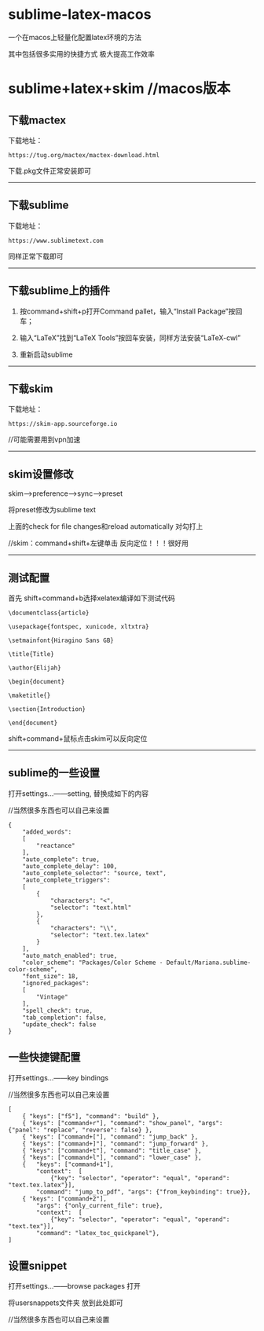 # sublime-latex-macos

一个在macos上轻量化配置latex环境的方法

其中包括很多实用的快捷方式 极大提高工作效率

# sublime+latex+skim //macos版本

## 下载mactex

下载地址：

```
https://tug.org/mactex/mactex-download.html
```

下载.pkg文件正常安装即可

---

## 下载sublime

下载地址：

```
https://www.sublimetext.com
```

同样正常下载即可

---

## 下载sublime上的插件

1. 按command+shift+p打开Command pallet，输入“Install Package”按回车；

2. 输入“LaTeX”找到“LaTeX Tools”按回车安装，同样方法安装“LaTeX-cwl”
3. 重新启动sublime

---

## 下载skim

下载地址：

```
https://skim-app.sourceforge.io
```

//可能需要用到vpn加速

----

## skim设置修改

skim—>preference—>sync—>preset

将preset修改为sublime text

上面的check for file changes和reload automatically 对勾打上

//skim：command+shift+左键单击 反向定位！！！很好用

---

## 测试配置

首先 shift+command+b选择xelatex编译如下测试代码

```
\documentclass{article}

\usepackage{fontspec, xunicode, xltxtra}

\setmainfont{Hiragino Sans GB}

\title{Title}

\author{Elijah}

\begin{document}

\maketitle{}

\section{Introduction}

\end{document}
```

shift+command+鼠标点击skim可以反向定位

---

## sublime的一些设置

打开settings...——setting, 替换成如下的内容

//当然很多东西也可以自己来设置

```
{
	"added_words":
	[
		"reactance"
	],
	"auto_complete": true,
	"auto_complete_delay": 100,
	"auto_complete_selector": "source, text",
	"auto_complete_triggers":
	[
		{
			"characters": "<",
			"selector": "text.html"
		},
		{
			"characters": "\\",
			"selector": "text.tex.latex"
		}
	],
	"auto_match_enabled": true,
	"color_scheme": "Packages/Color Scheme - Default/Mariana.sublime-color-scheme",
	"font_size": 18,
	"ignored_packages":
	[
		"Vintage"
	],
	"spell_check": true,
	"tab_completion": false,
	"update_check": false
}
```

## 一些快捷键配置

打开settings...——key bindings

//当然很多东西也可以自己来设置

```
[
	{ "keys": ["f5"], "command": "build" },
	{ "keys": ["command+r"], "command": "show_panel", "args": {"panel": "replace", "reverse": false} },
	{ "keys": ["command+["], "command": "jump_back" },
	{ "keys": ["command+]"], "command": "jump_forward" },
	{ "keys": ["command+t"], "command": "title_case" },
	{ "keys": ["command+l"], "command": "lower_case" },
	{ 	"keys": ["command+1"], 
		"context":  [
			{"key": "selector", "operator": "equal", "operand": "text.tex.latex"}],
		"command": "jump_to_pdf", "args": {"from_keybinding": true}},
	{ "keys": ["command+2"],
		"args": {"only_current_file": true},
		"context":  [
			{"key": "selector", "operator": "equal", "operand": "text.tex"}],
		"command": "latex_toc_quickpanel"},
]
```

## 设置snippet

打开settings...——browse packages 打开

将usersnappets文件夹 放到此处即可

//当然很多东西也可以自己来设置
